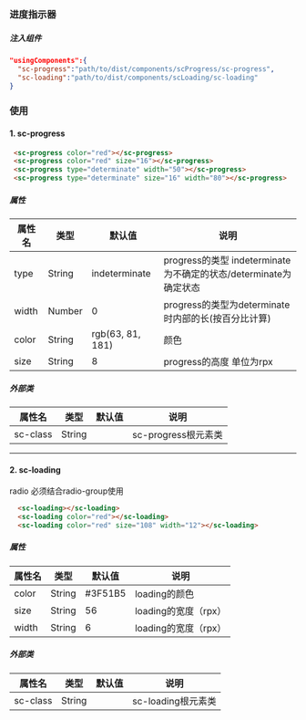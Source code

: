 ### 进度指示器

##### 注入组件

```json
"usingComponents":{
  "sc-progress":"path/to/dist/components/scProgress/sc-progress",
  "sc-loading":"path/to/dist/components/scLoading/sc-loading"
}
```

### 使用

#### 1. sc-progress

```html
 <sc-progress color="red"></sc-progress>
 <sc-progress color="red" size="16"></sc-progress>
 <sc-progress type="determinate" width="50"></sc-progress>
 <sc-progress type="determinate" size="16" width="80"></sc-progress>
```

##### 属性

| 属性名  | 类型  |	默认值 |	说明 |
| ------------ | ------------ | ------------ | ------------ |
| type |  String | indeterminate | progress的类型 indeterminate为不确定的状态/determinate为确定状态|
| width |  Number | 0 | progress的类型为determinate时内部的长(按百分比计算)|
| color |  String | rgb(63, 81, 181) | 颜色|
| size |  String | 8 | progress的高度 单位为rpx|

##### 外部类
| 属性名  | 类型  |	默认值 |	说明 |
| ------------ | ------------ | ------------ | ------------ |
|sc-class|String || sc-progress根元素类 |

***

#### 2. sc-loading
radio 必须结合radio-group使用
```html
  <sc-loading></sc-loading>
  <sc-loading color="red"></sc-loading>
  <sc-loading color="red" size="108" width="12"></sc-loading>
```

##### 属性
| 属性名  | 类型  |	默认值 |	说明 |
| ------------ | ------------ | ------------ | ------------ |
| color | String  |#3F51B5	 |  loading的颜色 |
| size | String  | 56|  loading的宽度（rpx） |
| width | String  |6|  loading的宽度（rpx） |

##### 外部类

| 属性名  | 类型  |	默认值 |	说明 |
| ------------ | ------------ | ------------ | ------------ |
|sc-class|String || sc-loading根元素类 |
